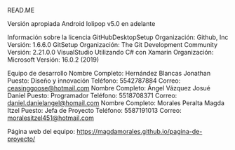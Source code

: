 READ.ME

Versión apropiada
Android lolipop v5.0 en adelante 

Información sobre la licencia
GitHubDesktopSetup
Organización: Github, Inc
Versión: 1.6.6.0
GitSetup
Organización: The Git Development Community
Versión: 2.21.0.0
VisualStudio
Utilizando C# con Xamarin
Organización: Microsoft
Versión: 16.0.2 (2019)

Equipo de desarrollo
Nombre Completo:	Hernández Blancas Jonathan
Puesto:	Diseño y innovación
Teléfono:	5542787884
Correo:	ceasinggoose@hotmail.com
Nombre Completo:	Ángel Vázquez Josué Daniel
Puesto:	Programador
Teléfono:	5518708371
Correo:	daniel.danielangel@homail.com 
Nombre Completo:	Morales Peralta Magda Itzel
Puesto:	Jefa de Proyecto
Teléfono:	5587191013 
Correo:	moralesitzel451@hotmail.com

Página web del equipo: https://magdamorales.github.io/pagina-de-proyecto/
